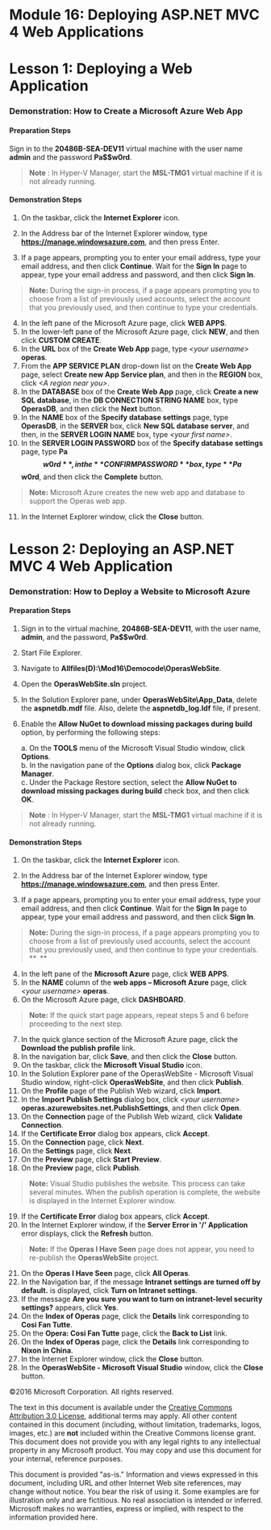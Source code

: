 # Module 16: Deploying ASP.NET MVC 4 Web Applications

# Lesson 1: Deploying a Web Application

### Demonstration: How to Create a Microsoft Azure Web App

#### Preparation Steps

Sign in to the **20486B-SEA-DEV11** virtual machine with the user name **admin** and the password **Pa$$w0rd**.

  >**Note** : In Hyper-V Manager, start the **MSL-TMG1** virtual machine if it is not already running.

#### Demonstration Steps

1. On the taskbar, click the **Internet Explorer** icon.

2. In the Address bar of the Internet Explorer window, type **https://manage.windowsazure.com**, and then press Enter.
3. If a page appears, prompting you to enter your email address, type your email address, and then click **Continue**. Wait for the **Sign In** page to appear, type your email address and password, and then click **Sign In**.

  >**Note:** During the sign-in process, if a page appears prompting you to choose from a list of previously used accounts, select the account that you previously used, and then continue to type your credentials.

4. In the left pane of the Microsoft Azure page, click **WEB APPS**.
5. In the lower-left pane of the Microsoft Azure page, click **NEW**, and then click **CUSTOM CREATE**.
6. In the **URL** box of the **Create Web App** page, type _&lt;your username&gt;_ **operas**.
7. From the **APP SERVICE PLAN** drop-down list on the **Create Web App** page, select **Create new App Service plan**, and then in the **REGION** box, click _&lt;A region near you&gt;_.
8. In the **DATABASE** box of the **Create Web App** page, click **Create a new SQL database**, in the **DB CONNECTION STRING NAME** box, type **OperasDB**, and then click the **Next** button.
9. In the **NAME** box of the **Specify database settings** page, type **OperasDB**, in the **SERVER** box, click **New SQL database server**, and then, in the **SERVER LOGIN NAME** box, type _&lt;your first name&gt;_.
10. In the **SERVER LOGIN PASSWORD** box of the **Specify database settings** page, type **Pa$$w0rd**, in the **CONFIRM PASSWORD** box, type **Pa$$w0rd**, and then click the **Complete** button.

  >**Note:** Microsoft Azure creates the new web app and database to support the Operas web app.

11. In the Internet Explorer window, click the **Close** button.

# Lesson 2: Deploying an ASP.NET MVC 4 Web Application

### Demonstration: How to Deploy a Website to Microsoft Azure

#### Preparation Steps

1. Sign in to the virtual machine, **20486B-SEA-DEV11**, with the user name, **admin**, and the password, **Pa$$w0rd**.
2. Start File Explorer.
3. Navigate to **Allfiles(D):\Mod16\Democode\OperasWebSite**.
4. Open the **OperasWebSite.sln** project.
5. In the Solution Explorer pane, under **OperasWebSite\App\_Data**, delete the **aspnetdb.mdf** file. Also, delete the **aspnetdb\_log.ldf** file, if present.
6. Enable the **Allow NuGet to download missing packages during build** option, by performing the following steps:

   a. On the **TOOLS** menu of the Microsoft Visual Studio window, click **Options**.     
   b. In the navigation pane of the **Options** dialog box, click **Package Manager**.  
   c. Under the Package Restore section, select the **Allow NuGet to download missing packages during build** check box, and then click **OK**.

  >**Note** : In Hyper-V Manager, start the **MSL-TMG1** virtual machine if it is not already running.

#### Demonstration Steps

1. On the taskbar, click the **Internet Explorer** icon.

2. In the Address bar of the Internet Explorer window, type **https://manage.windowsazure.com**, and then press Enter.
3. If a page appears, prompting you to enter your email address, type your email address, and then click **Continue**. Wait for the **Sign In** page to appear, type your email address and password, and then click **Sign In**.

  >**Note:** During the sign-in process, if a page appears prompting you to choose from a list of previously used accounts, select the account that you previously used, and then continue to type your credentials. ** **

4. In the left pane of the **Microsoft Azure** page, click **WEB APPS**.
5. In the **NAME** column of the **web apps – Microsoft Azure** page, click _&lt;your username&gt;_ **operas**.
6. On the Microsoft Azure page, click **DASHBOARD**.

  >**Note:** If the quick start page appears, repeat steps 5 and 6 before proceeding to the next step.

7. In the quick glance section of the Microsoft Azure page, click the **Download the publish profile** link.
8. In the navigation bar, click **Save**, and then click the **Close** button.
9. On the taskbar, click the **Microsoft Visual Studio** icon.
10. In the Solution Explorer pane of the OperasWebSite - Microsoft Visual Studio window, right-click **OperasWebSite**, and then click **Publish**.
11. On the **Profile** page of the Publish Web wizard, click **Import**.
12. In the **Import Publish Settings** dialog box, click _&lt;your username&gt;_ **operas.azurewebsites.net.PublishSettings**, and then click **Open**.
13. On the **Connection** page of the Publish Web wizard, click **Validate Connection**.
14. If the **Certificate Error** dialog box appears, click **Accept**.
15. On the **Connection** page, click **Next**.
16. On the **Settings** page, click **Next**.
17. On the **Preview** page, click **Start Preview**.
18. On the **Preview** page, click **Publish**.

  >**Note:** Visual Studio publishes the website. This process can take several minutes. When the publish operation is complete, the website is displayed in the Internet Explorer window.

19. If the **Certificate Error** dialog box appears, click **Accept**.
20. In the Internet Explorer window, if the **Server Error in &#39;/&#39; Application** error displays, click the **Refresh** button.

  >**Note:** If the **Operas I Have Seen** page does not appear, you need to re-publish the **OperasWebSite** project.

21. On the **Operas I Have Seen** page, click **All Operas**.
22. In the Navigation bar, if the message **Intranet settings are turned off by default.** is displayed, click **Turn on Intranet settings**.
23. If the message **Are you sure you want to turn on intranet-level security settings?** appears, click **Yes**.
24. On the **Index of Operas** page, click the **Details** link corresponding to **Cosi Fan Tutte**.
25. On the **Opera: Cosi Fan Tutte** page, click the **Back to List** link.
26. On the **Index of Operas** page, click the **Details** link corresponding to **Nixon in China**.
27. In the Internet Explorer window, click the **Close** button.
28. In the **OperasWebSite - Microsoft Visual Studio** window, click the **Close** button.

©2016 Microsoft Corporation. All rights reserved.

The text in this document is available under the  [Creative Commons Attribution 3.0 License](https://creativecommons.org/licenses/by/3.0/legalcode), additional terms may apply. All other content contained in this document (including, without limitation, trademarks, logos, images, etc.) are  **not**  included within the Creative Commons license grant. This document does not provide you with any legal rights to any intellectual property in any Microsoft product. You may copy and use this document for your internal, reference purposes.

This document is provided &quot;as-is.&quot; Information and views expressed in this document, including URL and other Internet Web site references, may change without notice. You bear the risk of using it. Some examples are for illustration only and are fictitious. No real association is intended or inferred. Microsoft makes no warranties, express or implied, with respect to the information provided here.

